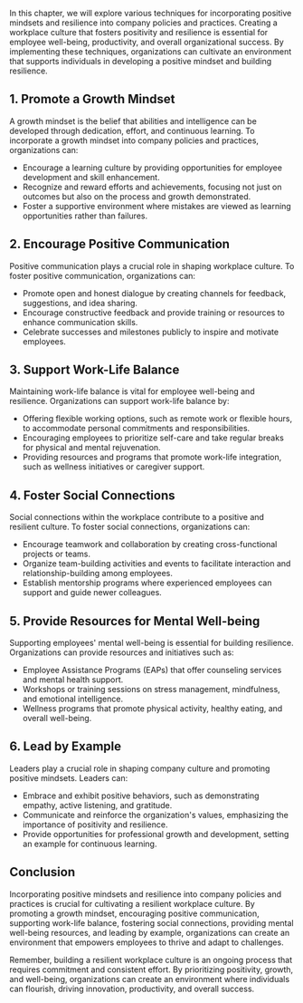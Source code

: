 
In this chapter, we will explore various techniques for incorporating positive mindsets and resilience into company policies and practices. Creating a workplace culture that fosters positivity and resilience is essential for employee well-being, productivity, and overall organizational success. By implementing these techniques, organizations can cultivate an environment that supports individuals in developing a positive mindset and building resilience.

## 1\. Promote a Growth Mindset

A growth mindset is the belief that abilities and intelligence can be developed through dedication, effort, and continuous learning. To incorporate a growth mindset into company policies and practices, organizations can:

- Encourage a learning culture by providing opportunities for employee development and skill enhancement.
- Recognize and reward efforts and achievements, focusing not just on outcomes but also on the process and growth demonstrated.
- Foster a supportive environment where mistakes are viewed as learning opportunities rather than failures.

## 2\. Encourage Positive Communication

Positive communication plays a crucial role in shaping workplace culture. To foster positive communication, organizations can:

- Promote open and honest dialogue by creating channels for feedback, suggestions, and idea sharing.
- Encourage constructive feedback and provide training or resources to enhance communication skills.
- Celebrate successes and milestones publicly to inspire and motivate employees.

## 3\. Support Work-Life Balance

Maintaining work-life balance is vital for employee well-being and resilience. Organizations can support work-life balance by:

- Offering flexible working options, such as remote work or flexible hours, to accommodate personal commitments and responsibilities.
- Encouraging employees to prioritize self-care and take regular breaks for physical and mental rejuvenation.
- Providing resources and programs that promote work-life integration, such as wellness initiatives or caregiver support.

## 4\. Foster Social Connections

Social connections within the workplace contribute to a positive and resilient culture. To foster social connections, organizations can:

- Encourage teamwork and collaboration by creating cross-functional projects or teams.
- Organize team-building activities and events to facilitate interaction and relationship-building among employees.
- Establish mentorship programs where experienced employees can support and guide newer colleagues.

## 5\. Provide Resources for Mental Well-being

Supporting employees' mental well-being is essential for building resilience. Organizations can provide resources and initiatives such as:

- Employee Assistance Programs (EAPs) that offer counseling services and mental health support.
- Workshops or training sessions on stress management, mindfulness, and emotional intelligence.
- Wellness programs that promote physical activity, healthy eating, and overall well-being.

## 6\. Lead by Example

Leaders play a crucial role in shaping company culture and promoting positive mindsets. Leaders can:

- Embrace and exhibit positive behaviors, such as demonstrating empathy, active listening, and gratitude.
- Communicate and reinforce the organization's values, emphasizing the importance of positivity and resilience.
- Provide opportunities for professional growth and development, setting an example for continuous learning.

## Conclusion

Incorporating positive mindsets and resilience into company policies and practices is crucial for cultivating a resilient workplace culture. By promoting a growth mindset, encouraging positive communication, supporting work-life balance, fostering social connections, providing mental well-being resources, and leading by example, organizations can create an environment that empowers employees to thrive and adapt to challenges.

Remember, building a resilient workplace culture is an ongoing process that requires commitment and consistent effort. By prioritizing positivity, growth, and well-being, organizations can create an environment where individuals can flourish, driving innovation, productivity, and overall success.
